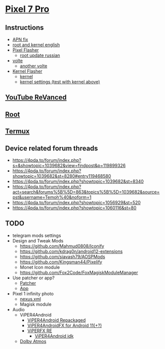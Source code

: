 # [Pixel 7 Pro](../README.md)
## Instructions
- [APN fix](https://4pda.to/forum/index.php?showtopic=1030072&st=11920#entry117115914)
- [root and kernel english](https://forum.xda-developers.com/t/unlock-bootloader-root-pixel-7-pro-cheetah-safetynet.4502805/)
- [Pixel Flasher](https://github.com/badabing2005/PixelFlasher)
    - [root update russian](https://4pda.to/forum/index.php?s=&showtopic=1056929&view=findpost&p=118756051)
- [volte](https://4pda.to/forum/index.php?showtopic=1039682&view=findpost&p=118422509)
    - [another volte](https://github.com/swangjang/Pixel-Redbull-Carrier-Patch)
- [Kernel Flasher](https://github.com/capntrips/KernelFlasher)
    - [kernel](https://forum.xda-developers.com/t/kernel-19-12-2022-android-13-0-0-stable-kirisakura-1-2-1-for-pixel-7-pro-aka-pantah.4509795/)
    - [kernel settings (test with kernel above)](https://forum.xda-developers.com/t/optimise-stock-kernel-scheduler-governor-setting.4544447/)
## [YouTube ReVanced](revanced.md)
## [Root](root.md)
## [Termux](termux.md)
## Device related forum threads
- https://4pda.to/forum/index.php?s=&showtopic=1039682&view=findpost&p=119899326
- https://4pda.to/forum/index.php?showtopic=1039682&st=8280#entry119468580
- https://4pda.to/forum/index.php?showtopic=1039682&st=8340
- https://4pda.to/forum/index.php?act=search&forums%5B%5D=863&topics%5B%5D=1039682&source=pst&username=Temoh%40&noform=1
- https://4pda.to/forum/index.php?showtopic=1056929&st=520
- https://4pda.to/forum/index.php?showtopic=1060116&st=80
## TODO
- telegram mods settings
- Design and Tweak Mods
    - https://github.com/Mahmud0808/Iconify
    - https://github.com/kdrag0n/android12-extensions
    - https://github.com/siavash79/AOSPMods
    - https://github.com/Kingsman44/Pixelify
    - Monet Icon module
    - https://github.com/Fox2Code/FoxMagiskModuleManager
- Use patcher or app?
    - [Patcher](https://github.com/jacopotediosi/GoogleDialerMod)
    - [App](https://play.google.com/store/apps/details?id=com.catalinagroup.callrecorder)
- Pixel 1 infinity photo
    - [nexus.xml](https://4pda.to/forum/index.php?s=&showtopic=915369&view=findpost&p=112909048)
    - Magisk module
- Audio
    - ViPER4Android
        - [ViPER4Android Repackaged](https://github.com/programminghoch10/ViPER4AndroidRepackaged)
        - [ViPER4AndroidFX for Android 11(+?)](https://4pda.to/forum/index.php?showtopic=405989&st=28900#entry100832014)
        - [ViPERFX RE](https://github.com/AndroidAudioMods/ViPERFX_RE)
            - [ViPER4Android idk](https://github.com/AndroidAudioMods/ViPER4Android)
    - [Dolby Atmos](https://gitlab.com/magisk-module/dolby-atmos-moto-g52-magisk-module)
